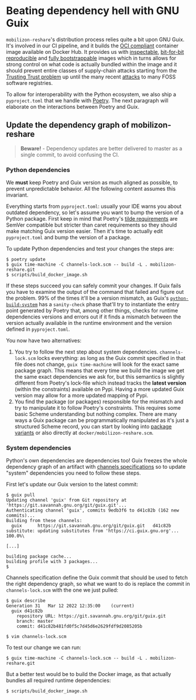 # Beating dependency hell with GNU Guix

`mobilizon-reshare`'s distribution process relies quite a bit upon GNU Guix. It's involved in our CI pipeline, and it builds the [OCI compliant](https://opencontainers.org/) container image available on Docker Hub. It provides us with [inspectable](https://hpc.guix.info/blog/2021/10/when-docker-images-become-fixed-point/), [bit-for-bit reproducible](https://reproducible-builds.org/) and [fully bootstrappable](https://bootstrappable.org) images which in turns allows for strong control on what code is actually bundled within the image and it should prevent entire classes of supply-chain attacks starting from the [Trusting Trust problem](https://www.cs.cmu.edu/~rdriley/487/papers/Thompson_1984_ReflectionsonTrustingTrust.pdf) up until the many recent [attacks](https://www.sonatype.com/resources/state-of-the-software-supply-chain-2021) to many FOSS software registries.

To allow for interoperability with the Python ecosystem, we also ship a `pyproject.toml` that we handle with [Poetry](https://python-poetry.org/). The next paragraph will elaborate on the interactions between Poetry and Guix.

## Update the dependency graph of mobilizon-reshare

> **Beware!** - Dependency updates are better delivered to master as a single commit, to avoid confusing the CI.

### Python dependencies

We **must** keep Poetry and Guix version as much aligned as possible, to prevent unpredictable behavior. All the following content assumes this invariant.

Everything starts from `pyproject.toml`: usually your IDE warns you about outdated dependency, so let's assume you want to bump the version of a Python package. First keep in mind that Poetry's [tilde requirements](https://python-poetry.org/docs/dependency-specification/#tilde-requirements) are SemVer compatible but stricter than caret requirements so they should make matching Guix version easier. Then it's time to actually edit `pyproject.toml` and bump the version of a package.

To update Python dependencies and test your changes the steps are:

```shell
$ poetry update
$ guix time-machine -C channels-lock.scm -- build -L . mobilizon-reshare.git
$ scripts/build_docker_image.sh
```

If these steps succeed you can safely commit your changes. If Guix fails you have to examine the output of the command that failed and figure out the problem. 99% of the times it'll be a version mismatch, as Guix's [`python-build-system`](https://guix.gnu.org/en/manual/devel/en/guix.html#index-python_002dbuild_002dsystem) has a `sanity-check` phase that'll try to instantiate the entry point generated by Poetry that, among other things, checks for runtime dependencies versions and errors out if it finds a mismatch between the version actually available in the runtime environment and the version defined in `pyproject.toml`.

You now have two alternatives:

1. You try to follow the next step about system dependencies. `channels-lock.scm` locks everything: as long as the Guix commit specified in that file does not change, `guix time-machine` will look for the exact same package graph. This means that every time we build the image we get the same exact dependencies we ask for, but this semantics is slightly different from Poetry's lock-file which instead tracks the **latest version** (within the constraints) available on Pypi. Having a more updated Guix version may allow for a more updated mapping of Pypi.
2. You find the package (or packages) responsible for the mismatch and try to manipulate it to follow Poetry's constraints. This requires some basic Scheme understanding but nothing complex. There are many ways a Guix package can be programmatically manipulated as it's just a structured Scheme record, you can start by looking into [package variants](https://guix.gnu.org/en/manual/devel/en/guix.html#Defining-Package-Variants) or also directly at `docker/mobilizon-reshare.scm`.

### System dependencies

Python's own dependencies are dependencies too! Guix freezes the whole dependency graph of an artifact with [channels specifications](https://guix.gnu.org/en/manual/devel/en/guix.html#Replicating-Guix) so to update "system" dependencies you need to follow these steps.

First let's update our Guix version to the latest commit:

```shell
$ guix pull
Updating channel 'guix' from Git repository at 'https://git.savannah.gnu.org/git/guix.git'...
Authenticating channel 'guix', commits 9edb3f6 to d41c82b (162 new commits)...
Building from these channels:
  guix      https://git.savannah.gnu.org/git/guix.git   d41c82b
substitute: updating substitutes from 'https://ci.guix.gnu.org'... 100.0%\

[...]

building package cache...
building profile with 3 packages...
$ 
```

Channels specification define the Guix commit that should be used to fetch the right dependency graph, so what we want to do is replace the commit in `channels-lock.scm` with the one we just pulled:

```shell
$ guix describe
Generation 31   Mar 12 2022 12:35:00    (current)
  guix d41c82b
    repository URL: https://git.savannah.gnu.org/git/guix.git
    branch: master
    commit: d41c82b481fd0f5c7d45d6e2629fdf9d2085205b
    
$ vim channels-lock.scm
```

To test our change we can run:

```shell
$ guix time-machine -C channels-lock.scm -- build -L . mobilizon-reshare.git
```

But a better test would be to build the Docker image, as that actually bundles all required runtime dependencies:

```shell
$ scripts/build_docker_image.sh
```
